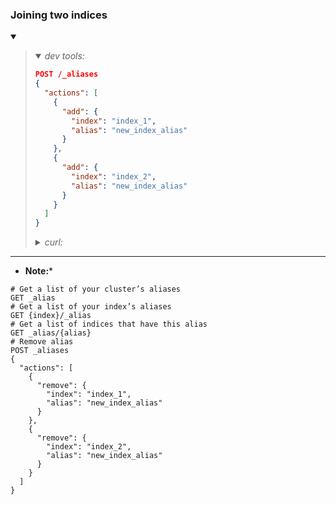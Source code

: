 ### Joining two indices 

<details open><summary><i></i></summary><blockquote>

  <details open><summary><i>dev tools:</i></summary>

  ```json
  POST /_aliases
  {
    "actions": [
      {
        "add": {
          "index": "index_1",
          "alias": "new_index_alias"
        }
      },
      {
        "add": {
          "index": "index_2",
          "alias": "new_index_alias"
        }
      }
    ]
  }
  ```

  </details>

  <details><summary><i>curl:</i></summary>

  ```json
  curl -XPOST "http://localhost:9200/_aliases?pretty" -H 'Content-Type: application/json' -d'
  {
    "actions": [
      {
        "add": {
          "index": "index_1",
          "alias": "new_index_alias"
        }
      },
      {
        "add": {
          "index": "index_2",
          "alias": "new_index_alias"
        }
      }
    ]
  }'
  ```

  </details>

</blockquote></details>

---

* **Note:***

```
# Get a list of your cluster’s aliases
GET _alias
# Get a list of your index’s aliases
GET {index}/_alias
# Get a list of indices that have this alias
GET _alias/{alias}
# Remove alias
POST _aliases
{
  "actions": [
    {
      "remove": {
        "index": "index_1",
        "alias": "new_index_alias"
      }
    },
    {
      "remove": {
        "index": "index_2",
        "alias": "new_index_alias"
      }
    }
  ]
}
```

